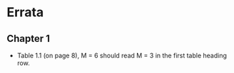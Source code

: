 # Errata

## Chapter 1

* Table 1.1 (on page 8), M = 6 should read M = 3 in the first table heading row.
